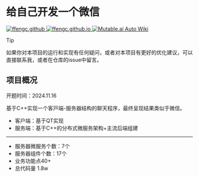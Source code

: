 # 给自己开发一个微信

<a href="https://github.com/ffengc">
    <img src="https://img.shields.io/static/v1?label=Github&message=ffengc&color=blue" alt="ffengc.github">
</a>
<a href="https://ffengc.github.io">
    <img src="https://img.shields.io/static/v1?label=Page&message=ffengc.github.io&color=red" alt="ffengc.github.io">
</a>
<a href="https://ffengc.github.io/gh-blog/">
    <img src="https://img.shields.io/static/v1?label=Blog&message=Blog Page&color=brightgreen" alt="Mutable.ai Auto Wiki">
</a>

> [!TIP]
> 如果你对本项目的运行和实现有任何疑问，或者对本项目有更好的优化建议，可以直接联系我，或者在仓库的issue中留言。


## 项目概况

开题时间：2024.11.16

基于C++实现⼀个客⼾端-服务器结构的聊天程序，最终呈现结果类似于微信。
- 客户端：基于QT实现
- 服务端：基于C++的分布式微服务架构+主流后端组建
***
- 服务器微服务个数：7个
- 服务器组件个数：17个
- 业务功能点40+
- 总代码量 1.8w

